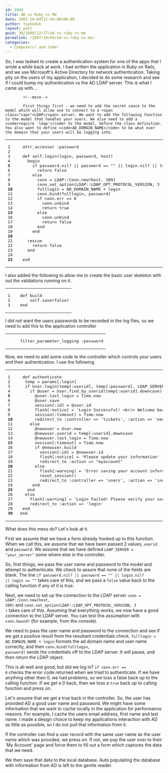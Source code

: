 ```yaml
---
id: 2944
title: AD vs Ruby vs Me
date: 2007-10-04T21:44:00+00:00
author: tsykoduk
layout: post
guid: 30/2008/12/27/ad-vs-ruby-vs-me
permalink: /2007/10/04/ad-vs-ruby-vs-me/
categories:
  - Computers! and Code!
---
```

So, I was tasked to create a authentication system for one of the apps that I wrote a while back at work. I had written the application in Ruby on Rails, and we use Microsoft's Active Directory for network authentication. Taking pity on the users of my application, I decided to do some research and see if I could bump my authentication vs the <span class="caps">AD LDAP</span> server. This is what I came up with...

            <!--more-->

            First things first - we need to add the secret sauce to the model which will allow use to connect to a <span class="caps">LDAP</span> server. We want to add the following function to the model that handles your users. We also need to add a <code>require 'ldap'</code> to the model, before the class definition. You also want to define <code>AD_DOMAIN_NAME</code> to be what ever the domain that your users will be logging into.


<table class="CodeRay"><tr>
  <td class="line_numbers" title="click to toggle" onclick="with (this.firstChild.style) { display = (display == '') ? 'none' : '' }"><pre>1<tt>
</tt>2<tt>
</tt>3<tt>
</tt>4<tt>
</tt><strong>5</strong><tt>
</tt>6<tt>
</tt>7<tt>
</tt>8<tt>
</tt>9<tt>
</tt><strong>10</strong><tt>
</tt>11<tt>
</tt>12<tt>
</tt>13<tt>
</tt>14<tt>
</tt><strong>15</strong><tt>
</tt>16<tt>
</tt>17<tt>
</tt>18<tt>
</tt>19<tt>
</tt><strong>20</strong><tt>
</tt>21<tt>
</tt>22<tt>
</tt>23<tt>
</tt>24<tt>
</tt><strong>25</strong><tt>
</tt></pre></td>
  <td class="code"><pre ondblclick="with (this.style) { overflow = (overflow == 'auto' || overflow == '') ? 'visible' : 'auto' }">  attr_accessor <span class="sy">:password</span><tt>
</tt>  <tt>
</tt>  <span class="r">def</span> <span class="pc">self</span>.login(login, password, host)<tt>
</tt>    <span class="r">begin</span><tt>
</tt>      <span class="r">if</span> password.nil? || password == <span class="s"><span class="dl">&quot;</span><span class="dl">&quot;</span></span> || login.nil? || login == <span class="s"><span class="dl">&quot;</span><span class="dl">&quot;</span></span><tt>
</tt>        <span class="r">return</span> <span class="pc">false</span><tt>
</tt>      <span class="r">else</span><tt>
</tt>        conn = <span class="co">LDAP</span>::<span class="co">Conn</span>.new(host, <span class="i">389</span>)<tt>
</tt>        conn.set_option(<span class="co">LDAP</span>::<span class="co">LDAP_OPT_PROTOCOL_VERSION</span>, <span class="i">3</span> )<tt>
</tt>        fulllogin = <span class="co">AD_DOMAIN_NAME</span> + login<tt>
</tt>        conn.bind(fulllogin, password)<tt>
</tt>        <span class="r">if</span> conn.err == <span class="i">0</span><tt>
</tt>          conn.unbind<tt>
</tt>          <span class="r">return</span> <span class="pc">true</span><tt>
</tt>        <span class="r">else</span><tt>
</tt>          conn.unbind<tt>
</tt>          <span class="r">return</span> <span class="pc">false</span><tt>
</tt>        <span class="r">end</span><tt>
</tt>      <span class="r">end</span><tt>
</tt>      <tt>
</tt>    <span class="r">rescue</span><tt>
</tt>      <span class="r">return</span> <span class="pc">false</span><tt>
</tt>    <span class="r">end</span><tt>
</tt>  <tt>
</tt>  <span class="r">end</span></pre></td>
</tr></table>


I also added the following to allow me to create the basic user skeleton with out the validations running on it.


<table class="CodeRay"><tr>
  <td class="line_numbers" title="click to toggle" onclick="with (this.firstChild.style) { display = (display == '') ? 'none' : '' }"><pre>1<tt>
</tt>2<tt>
</tt>3<tt>
</tt></pre></td>
  <td class="code"><pre ondblclick="with (this.style) { overflow = (overflow == 'auto' || overflow == '') ? 'visible' : 'auto' }">  <span class="r">def</span> <span class="fu">build</span><tt>
</tt>      <span class="pc">self</span>.save(<span class="pc">false</span>)<tt>
</tt>  <span class="r">end</span></pre></td>
</tr></table>


I did not want the users passwords to be recorded in the log files, so we need to add this to the application controller


<table class="CodeRay"><tr>
  <td class="line_numbers" title="click to toggle" onclick="with (this.firstChild.style) { display = (display == '') ? 'none' : '' }"><pre><tt>
</tt></pre></td>
  <td class="code"><pre ondblclick="with (this.style) { overflow = (overflow == 'auto' || overflow == '') ? 'visible' : 'auto' }">   filter_parameter_logging <span class="sy">:password</span></pre></td>
</tr></table>


Now, we need to add some code to the controller which controls your users and their authentication. I use the following


<table class="CodeRay"><tr>
  <td class="line_numbers" title="click to toggle" onclick="with (this.firstChild.style) { display = (display == '') ? 'none' : '' }"><pre>1<tt>
</tt>2<tt>
</tt>3<tt>
</tt>4<tt>
</tt><strong>5</strong><tt>
</tt>6<tt>
</tt>7<tt>
</tt>8<tt>
</tt>9<tt>
</tt><strong>10</strong><tt>
</tt>11<tt>
</tt>12<tt>
</tt>13<tt>
</tt>14<tt>
</tt><strong>15</strong><tt>
</tt>16<tt>
</tt>17<tt>
</tt>18<tt>
</tt>19<tt>
</tt><strong>20</strong><tt>
</tt>21<tt>
</tt>22<tt>
</tt>23<tt>
</tt>24<tt>
</tt><strong>25</strong><tt>
</tt>26<tt>
</tt>27<tt>
</tt>28<tt>
</tt>29<tt>
</tt><strong>30</strong><tt>
</tt></pre></td>
  <td class="code"><pre ondblclick="with (this.style) { overflow = (overflow == 'auto' || overflow == '') ? 'visible' : 'auto' }">  <span class="r">def</span> <span class="fu">authenticate</span><tt>
</tt>   temp = params[<span class="sy">:login</span>]<tt>
</tt>   <span class="r">if</span> <span class="co">User</span>.login(temp[<span class="sy">:userid</span>], temp[<span class="sy">:password</span>], <span class="co">LDAP_SERVER</span>)<tt>
</tt>     <span class="r">if</span> <span class="iv">@user</span> = <span class="co">User</span>.find_by_userid(temp[<span class="sy">:userid</span>].downcase)<tt>
</tt>       <span class="iv">@user</span>.last_login = <span class="co">Time</span>.now<tt>
</tt>       <span class="iv">@user</span>.save<tt>
</tt>       session[<span class="sy">:id</span>] = <span class="iv">@user</span>.id<tt>
</tt>       flash[<span class="sy">:notice</span>] = <span class="s"><span class="dl">'</span><span class="k">Login Successful! &lt;br/&gt; Welcome back, </span><span class="dl">'</span></span> + <span class="iv">@user</span>.firstname<tt>
</tt>       session[<span class="sy">:timeout</span>] = <span class="co">Time</span>.now<tt>
</tt>       redirect_to <span class="sy">:controller</span> =&gt; <span class="s"><span class="dl">'</span><span class="k">tickets</span><span class="dl">'</span></span>, <span class="sy">:action</span> =&gt; <span class="s"><span class="dl">'</span><span class="k">new</span><span class="dl">'</span></span><tt>
</tt>     <span class="r">else</span><tt>
</tt>       <span class="iv">@newuser</span> = <span class="co">User</span>.new<tt>
</tt>       <span class="iv">@newuser</span>.userid = temp[<span class="sy">:userid</span>].downcase<tt>
</tt>       <span class="iv">@newuser</span>.last_login = <span class="co">Time</span>.now<tt>
</tt>       session[<span class="sy">:timeout</span>] = <span class="co">Time</span>.now<tt>
</tt>       <span class="r">if</span> <span class="iv">@newuser</span>.build<tt>
</tt>         session[<span class="sy">:id</span>] = <span class="iv">@newuser</span>.id<tt>
</tt>         flash[<span class="sy">:notice</span>] = <span class="s"><span class="dl">'</span><span class="k">Please update your information</span><span class="dl">'</span></span><tt>
</tt>         redirect_to <span class="sy">:action</span> =&gt; <span class="s"><span class="dl">&quot;</span><span class="k">myaccount</span><span class="dl">&quot;</span></span><tt>
</tt>       <span class="r">else</span><tt>
</tt>         flash[<span class="sy">:warning</span>] = <span class="s"><span class="dl">'</span><span class="k">Error saving your account information</span><span class="dl">'</span></span><tt>
</tt>         reset_session()<tt>
</tt>         redirect_to <span class="sy">:controller</span> =&gt; <span class="s"><span class="dl">'</span><span class="k">users</span><span class="dl">'</span></span>, <span class="sy">:action</span> =&gt; <span class="s"><span class="dl">'</span><span class="k">index</span><span class="dl">'</span></span><tt>
</tt>      <span class="r">end</span><tt>
</tt>    <span class="r">end</span><tt>
</tt>   <span class="r">else</span><tt>
</tt>     flash[<span class="sy">:warning</span>] = <span class="s"><span class="dl">'</span><span class="k">Login Failed! Please verify your user ID and password and try again</span><span class="dl">'</span></span><tt>
</tt>     redirect_to <span class="sy">:action</span> =&gt; <span class="s"><span class="dl">'</span><span class="k">login</span><span class="dl">'</span></span><tt>
</tt>  <span class="r">end</span> <tt>
</tt> <span class="r">end</span></pre></td>
</tr></table>


What does this mess do? Let's look at it.


First we assume that we have a form already hooked up to this function. When we call this, we assume that we have been passed 2 values, <code>userid</code> and <code>password</code>. We assume that we have defined <code>LDAP_SERVER = "your_server"</code> some where else in the controller.


So, first things, we pass the user name and password to the model and attempt to authenticate. We check to assure that none of the fields are blank. The line <code>if password.nil? || password == "" || login.nil? || login == ""</code> takes care of this, and we pass a <code>false</code> value back to the calling function if any of it is true.


Next, we need to set up the connection to the <span class="caps">LDAP</span> server <code>conn = LDAP::Conn.new(host, 389)</code> and <code>conn.set_option(LDAP::LDAP_OPT_PROTOCOL_VERSION, 3 )</code>  takes care of this. Assuming that everything works, we now have a good connection to the <span class="caps">LDAP</span> server. You can test this assumption with <code>conn.bound?</code> (for example, from the console).


We need to pass the user name and password to the connection and see if we get a positive result from the resultant credentials check. <code>fulllogin = AD_DOMAIN_NAME + login</code> formats the ad domain name and user name correctly, and then <code>conn.bind(fulllogin, password)</code> sends the credentials off to the <span class="caps">LDAP</span> server. It will pause, and then return the <span class="caps">LDAP</span> object.


This is all well and good, but did we log in? <code>if conn.err == 0</code> checks the error code returned when we tried to authenticate. If we have anything other then 0, we had problems, so we toss a false back up to the calling function. If we get a 0 back, then we toss a <code>true</code> back up to calling function and press on.


Let's assume that we get a true back in the controller. So, the user has provided AD a good user name and password. We might have some information that we want to cache locally in the application for performance reasons. For example, I cache the users email address, first name and last name. I made a design choice to keep my applications interaction with AD as little as possible, so I do not pull that information from it.


If the controller can find a user record with the same user name as the user name which was provided, we press on. If not, we pop the user over to their 'My Account' page and force them to fill out a form which captures the data that we need.


We then save that data to the local database. Auto populating the database with information from AD is left to the gentle reader.